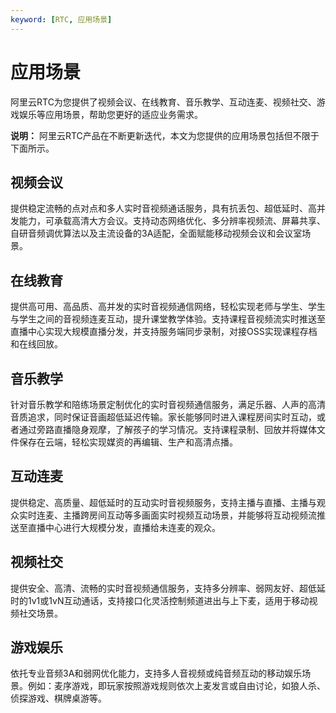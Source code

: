 ```yaml
---
keyword: [RTC, 应用场景]
---
```


# 应用场景

阿里云RTC为您提供了视频会议、在线教育、音乐教学、互动连麦、视频社交、游戏娱乐等应用场景，帮助您更好的适应业务需求。

**说明：** 阿里云RTC产品在不断更新迭代，本文为您提供的应用场景包括但不限于下面所示。

## 视频会议

提供稳定流畅的点对点和多人实时音视频通话服务，具有抗丢包、超低延时、高并发能力，可承载高清大方会议。支持动态网络优化、多分辨率视频流、屏幕共享、自研音频调优算法以及主流设备的3A适配，全面赋能移动视频会议和会议室场景。

## 在线教育

提供高可用、高品质、高并发的实时音视频通信网络，轻松实现老师与学生、学生与学生之间的音视频连麦互动，提升课堂教学体验。支持课程音视频流实时推送至直播中心实现大规模直播分发，并支持服务端同步录制，对接OSS实现课程存档和在线回放。

## 音乐教学

针对音乐教学和陪练场景定制优化的实时音视频通信服务，满足乐器、人声的高清音质追求，同时保证音画超低延迟传输。家长能够同时进入课程房间实时互动，或者通过旁路直播隐身观摩，了解孩子的学习情况。支持课程录制、回放并将媒体文件保存在云端，轻松实现媒资的再编辑、生产和高清点播。

## 互动连麦

提供稳定、高质量、超低延时的互动实时音视频服务，支持主播与直播、主播与观众实时连麦、主播跨房间互动等多画面实时视频互动场景，并能够将互动视频流推送至直播中心进行大规模分发，直播给未连麦的观众。

## 视频社交

提供安全、高清、流畅的实时音视频通信服务，支持多分辨率、弱网友好、超低延时的1v1或1vN互动通话，支持接口化灵活控制频道进出与上下麦，适用于移动视频社交场景。

## 游戏娱乐

依托专业音频3A和弱网优化能力，支持多人音视频或纯音频互动的移动娱乐场景。例如：麦序游戏，即玩家按照游戏规则依次上麦发言或自由讨论，如狼人杀、侦探游戏、棋牌桌游等。

